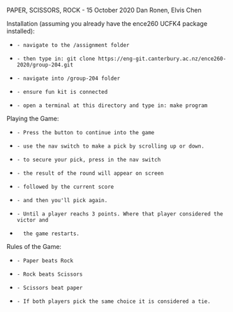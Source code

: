PAPER, SCISSORS, ROCK - 15 October 2020 
Dan Ronen, Elvis Chen

Installation (assuming you already have the ence260 UCFK4 package installed):
*     - navigate to the /assignment folder
*     - then type in: git clone https://eng-git.canterbury.ac.nz/ence260-2020/group-204.git
*     - navigate into /group-204 folder
*     - ensure fun kit is connected
*     - open a terminal at this directory and type in: make program

    
Playing the Game:
*     - Press the button to continue into the game
*     - use the nav switch to make a pick by scrolling up or down.
*     - to secure your pick, press in the nav switch
*     - the result of the round will appear on screen
*     - followed by the current score
*     - and then you'll pick again.
*     - Until a player reachs 3 points. Where that player considered the victor and
*       the game restarts.

      

Rules of the Game:

*     - Paper beats Rock 
*     - Rock beats Scissors
*     - Scissors beat paper
*     - If both players pick the same choice it is considered a tie.

